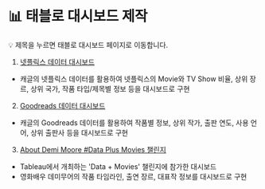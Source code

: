 # 📊 태블로 대시보드 제작
💡 제목을 누르면 태블로 대시보드 페이지로 이동합니다.


1. [넷플릭스 데이터 대시보드](https://public.tableau.com/app/profile/.58926695/viz/Netflix_EDA_dashboard/1?publish=yes)   
- 캐글의 넷플릭스 데이터를 활용하여 넷플릭스의 Movie와 TV Show 비율, 상위 장르, 상위 국가, 작품 타입/제목별 정보 등을 대시보드로 구현

2. [Goodreads 데이터 대시보드](https://public.tableau.com/app/profile/.58926695/viz/GoodreadsBooksDashboard/1?publish=yes)
- 캐글의 Goodreads 데이터를 활용하여 작품별 정보, 상위 작가, 출판 연도, 사용 언어, 상위 출판사 등을 대시보드로 구현

3. [About Demi Moore #Data Plus Movies 챌린지](https://public.tableau.com/app/profile/.58926695/viz/AboutDemiMooreDataPlusMovies/sheet13)
- Tableau에서 개최하는 'Data + Movies' 챌린지에 참가한 대시보드
- 영화배우 데미무어의 작품 타임라인, 출연 장르, 대표작 정보를 대시보드로 구현
